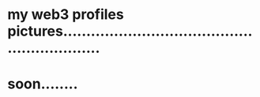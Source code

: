 # my web3 profiles pictures.............................................................
# soon........
